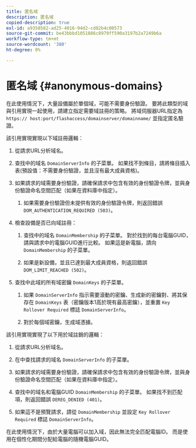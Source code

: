 ```yaml
---
title: 匿名域
description: 匿名域
copied-description: true
exl-id: a9358582-ad25-4016-94d2-cd82b4c00573
source-git-commit: be43bbbd1051886c8979ff590a3197b2a7249b6a
workflow-type: tm+mt
source-wordcount: '380'
ht-degree: 0%

---
```


# 匿名域 {#anonymous-domains}

在此使用情況下，大量設備屬於單個域，可能不需要身份驗證。 要將此類型的域與引用實現一起使用，請建立指定需要域註冊的策略。 將域伺服器URL指定為 `https:// host:port/flashaccess/domainserver/domainname/` 並指定匿名驗證。

該引用實現實現以下域註冊邏輯：

1. 從請求URL分析域名。
1. 查找中的域名 `DomainServerInfo` 的子菜單。 如果找不到條目，請將條目插入表(預設值：不需要身份驗證，並且沒有最大成員資格)。
1. 如果請求的域需要身份驗證，請確保請求中包含有效的身份驗證令牌，並與身份驗證命名空間匹配（如果在資料庫中指定）。

   1. 如果需要身份驗證但未提供有效的身份驗證令牌，則返回錯誤 `DOM_AUTHENTICATION_REQUIRED (503)`。

1. 檢查設備是否已向域註冊：

   1. 查找中的域名 `DomainMembership` 的子菜單。 對於找到的每台電腦GUID，請與請求中的電腦GUID進行比較。 如果這是新電腦，請向 `DomainMembership` 的子菜單。

   1. 如果是新設備，並且已達到最大成員資格，則返回錯誤 `DOM_LIMIT_REACHED (502)`。

1. 查找中此域的所有域密鑰 `DomainKeys` 的子菜單。

   1. 如果 `DomainServerInfo` 指示需要滾動的密鑰、生成新的密鑰對、將其保存在 `DomainKeys` 表（密鑰版本1高於現有最高密鑰），並重置 `Key Rollover Required` 標誌 `DomainServerInfo`。

   1. 對於每個域密鑰，生成域憑據。

該引用實現實現了以下用於域註銷的邏輯：

1. 從請求URL分析域名。
1. 在中查找請求的域名 `DomainServerInfo` 的子菜單。
1. 如果請求的域需要身份驗證，請確保請求中包含有效的身份驗證令牌，並與身份驗證命名空間匹配（如果在資料庫中指定）。
1. 查找中的域名和電腦GUID `DomainMembership` 的子菜單。 如果找不到匹配項，則返回錯誤 `DEREG_DENIED (401)`。

1. 如果這不是預覽請求，請從 `DomainMembership` 並設定 `Key Rollover Required` 標誌 `DomainServerInfo`。

在此使用情況下，由於大量電腦可以加入域，因此無法完全匹配電腦ID。 而是使用在個性化期間分配給電腦的隨機電腦GUID。
